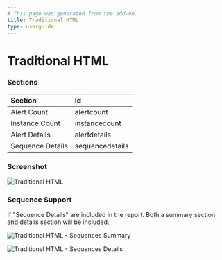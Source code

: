 ```yaml
---
# This page was generated from the add-on.
title: Traditional HTML
type: userguide
---
```


# Traditional HTML

### Sections

| Section          | Id              |
|:-----------------|:----------------|
| Alert Count      | alertcount      |
| Instance Count   | instancecount   |
| Alert Details    | alertdetails    |
| Sequence Details | sequencedetails |

### Screenshot

![Traditional HTML](/docs/desktop/addons/report-generation/images/report-traditional-html.png)

### Sequence Support

If "Sequence Details" are included in the report. Both a summary section and details section will be included.


![Traditional HTML - Sequences Summary](/docs/desktop/addons/report-generation/images/report-traditional-html-sequence-summary.png)


![Traditional HTML - Sequences Details](/docs/desktop/addons/report-generation/images/report-traditional-html-sequence-details.png)

